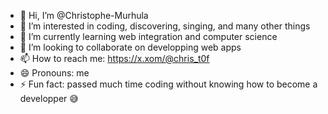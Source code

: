 - 👋 Hi, I’m @Christophe-Murhula
- 👀 I’m interested in coding, discovering, singing, and many other things
- 🌱 I’m currently learning web integration and computer science
- 💞️ I’m looking to collaborate on developping web apps
- 📫 How to reach me: https://x.xom/@chris_t0f
- 😄 Pronouns: me
- ⚡ Fun fact: passed much time coding without knowing how to become a developper 😅

<!---
Christophe-murhula/Christophe-murhula is a ✨ special ✨ repository because its `README.md` (this file) appears on your GitHub profile.
You can click the Preview link to take a look at your changes.
--->
